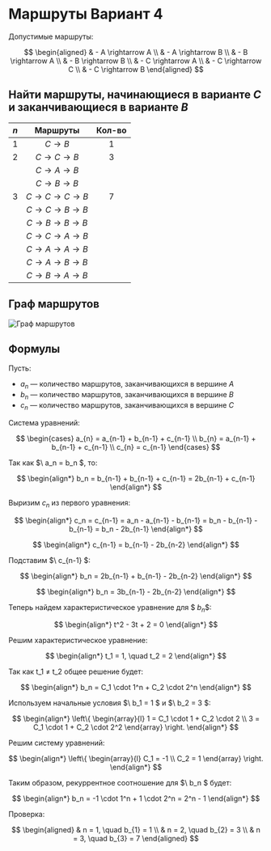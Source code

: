 # Маршруты Вариант 4

Допустимые маршруты:

$$
\begin{aligned}
& - A \rightarrow A \\
& - A \rightarrow B \\
& - B \rightarrow A \\
& - B \rightarrow B \\
& - C \rightarrow A \\
& - C \rightarrow C \\
& - C \rightarrow B
\end{aligned}
$$

## Найти маршруты, начинающиеся в варианте $C$ и заканчивающиеся в варианте $B$

| $n$ | Маршруты                      | Кол-во |
| :---: | :----------------------------: | :---: |
| 1    | $C \rightarrow B$             | 1     |
| 2    | $C \rightarrow C \rightarrow B$ | 3     |
|      | $C \rightarrow A \rightarrow B$ |       |
|      | $C \rightarrow B \rightarrow B$ |       |
| 3    | $C \rightarrow C \rightarrow C \rightarrow B$ |  7    |
|      | $C \rightarrow C \rightarrow B \rightarrow B$ |       |
|      | $C \rightarrow B \rightarrow B \rightarrow B$ |       |
|      | $C \rightarrow C \rightarrow A \rightarrow B$ |       |
|      | $C \rightarrow A \rightarrow A \rightarrow B$ |       |
|      | $C \rightarrow A \rightarrow B \rightarrow B$ |       |
|      | $C \rightarrow B \rightarrow A \rightarrow B$ |       |

## Граф маршрутов

![Граф маршрутов](https://i.ibb.co/9hNmvXZ/2024-12-04-160028.png)

## Формулы

Пусть:
- $a_{n}$ — количество маршрутов, заканчивающихся в вершине $A$
- $b_{n}$ — количество маршрутов, заканчивающихся в вершине $B$
- $c_{n}$ — количество маршрутов, заканчивающихся в вершине $C$

Система уравнений:

$$
\begin{cases}
a_{n} = a_{n-1} + b_{n-1} + c_{n-1} \\
b_{n} = a_{n-1} + b_{n-1} + c_{n-1} \\
c_{n} = c_{n-1}
\end{cases}
$$

Так как $\ a_n = b_n \$, то:

$$
\begin{align*}
b_n = b_{n-1} + b_{n-1} + c_{n-1} = 2b_{n-1} + c_{n-1}
\end{align*}
$$


Выризим $c_{n}$ из первого уравнения:


$$
\begin{align*}
c_n = c_{n-1} = a_n - a_{n-1} - b_{n-1} = b_n - b_{n-1} - b_{n-1} = b_n - 2b_{n-1}
\end{align*}
$$

$$
\begin{align*}
c_{n-1} = b_{n-1} - 2b_{n-2}
\end{align*}
$$

Подставим $\ с_{n-1} \$:

$$
\begin{align*}
b_n = 2b_{n-1} + b_{n-1} - 2b_{n-2}
\end{align*}
$$

$$
\begin{align*}
b_n = 3b_{n-1} - 2b_{n-2}
\end{align*}
$$

Теперь найдем характеристическое уравнение для $$\ b_n \$$:

$$
\begin{align*}
t^2 - 3t + 2 = 0
\end{align*}
$$

Решим характеристическое уравнение:

$$
\begin{align*}
t_1 = 1, \quad t_2 = 2
\end{align*}
$$

Так как t_1 ≠ t_2 общее решение будет:

$$
\begin{align*}
b_n = C_1 \cdot 1^n + C_2 \cdot 2^n
\end{align*}
$$

Используем начальные условия $\ b_1 = 1 \$ и $\ b_2 = 3 \$:

$$
\begin{align*}
\left\{
\begin{array}{l}
1 = C_1 \cdot 1 + C_2 \cdot 2 \\
3 = C_1 \cdot 1 + C_2 \cdot 2^2
\end{array}
\right.
\end{align*}
$$

Решим систему уравнений:

$$
\begin{align*}
\left\{
\begin{array}{l}
C_1 = -1 \\
C_2 = 1
\end{array}
\right.
\end{align*}
$$

Таким образом, рекуррентное соотношение для $\ b_n \$ будет:

$$
\begin{align*}
b_n = -1 \cdot 1^n + 1 \cdot 2^n = 2^n - 1
\end{align*}
$$

Проверка:

$$
\begin{aligned}
& n = 1, \quad b_{1} = 1 \\
& n = 2, \quad b_{2} = 3 \\
& n = 3, \quad b_{3} = 7
\end{aligned}
$$
